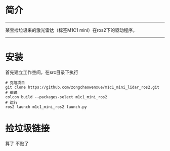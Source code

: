 # 简介
---
 某宝捡垃圾来的激光雷达（标签M1C1 mini）在ros2下的驱动程序。

---

# 安装
首先建立工作空间，在src目录下执行
```
# 克隆项目
git clone https://github.com/zongchaowenxue/m1c1_mini_lidar_ros2.git
# 编译
colcon build --packages-select m1c1_mini_ros2
# 运行
ros2 launch m1c1_mini_ros2 launch.py
```

# 捡垃圾链接
算了 不贴了 
